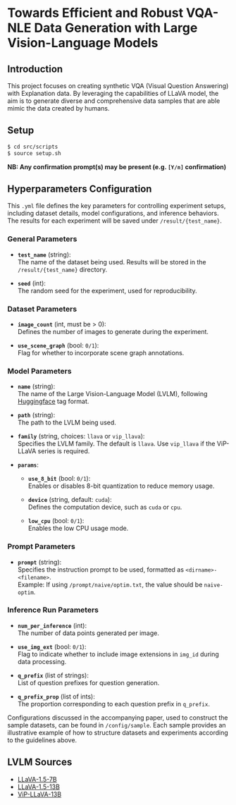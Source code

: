 # Towards Efficient and Robust VQA-NLE Data Generation with Large Vision-Language Models

## Introduction
This project focuses on creating synthetic VQA (Visual Question Answering) with Explanation data. By leveraging the capabilities of LLaVA model, the aim is to generate diverse and comprehensive data samples that are able mimic the data created by humans.

## Setup
```bash
$ cd src/scripts
$ source setup.sh
```
**NB: Any confirmation prompt(s) may be present (e.g. `[Y/n]` confirmation)**

## Hyperparameters Configuration

This `.yml` file defines the key parameters for controlling experiment setups, including dataset details, model configurations, and inference behaviors. The results for each experiment will be saved under `/result/{test_name}`.

### General Parameters

- **`test_name`** (string):  
  The name of the dataset being used. Results will be stored in the `/result/{test_name}` directory.
  
- **`seed`** (int):  
  The random seed for the experiment, used for reproducibility.

### Dataset Parameters

- **`image_count`** (int, must be > 0):  
  Defines the number of images to generate during the experiment.
  
- **`use_scene_graph`** (bool: `0/1`):  
  Flag for whether to incorporate scene graph annotations.

### Model Parameters

- **`name`** (string):  
  The name of the Large Vision-Language Model (LVLM), following [Huggingface](https://huggingface.co/) tag format.

- **`path`** (string):  
  The path to the LVLM being used.

- **`family`** (string, choices: `llava` or `vip_llava`):  
  Specifies the LVLM family. The default is `llava`. Use `vip_llava` if the ViP-LLaVA series is required.

- **`params`**:  
  - **`use_8_bit`** (bool: `0/1`):  
    Enables or disables 8-bit quantization to reduce memory usage.
    
  - **`device`** (string, default: `cuda`):  
    Defines the computation device, such as `cuda` or `cpu`.
    
  - **`low_cpu`** (bool: `0/1`):  
    Enables the low CPU usage mode.

### Prompt Parameters

- **`prompt`** (string):  
  Specifies the instruction prompt to be used, formatted as `<dirname>-<filename>`.  
  Example: If using `/prompt/naive/optim.txt`, the value should be `naive-optim`.

### Inference Run Parameters

- **`num_per_inference`** (int):  
  The number of data points generated per image.

- **`use_img_ext`** (bool: `0/1`):  
  Flag to indicate whether to include image extensions in `img_id` during data processing.

- **`q_prefix`** (list of strings):  
  List of question prefixes for question generation.

- **`q_prefix_prop`** (list of ints):  
  The proportion corresponding to each question prefix in `q_prefix`.

Configurations discussed in the accompanying paper, used to construct the sample datasets, can be found in `/config/sample`. Each sample provides an illustrative example of how to structure datasets and experiments according to the guidelines above.

## LVLM Sources

- [LLaVA-1.5-7B](https://huggingface.co/llava-hf/llava-1.5-7b-hf)
- [LLaVA-1.5-13B](https://huggingface.co/llava-hf/llava-1.5-13b-hf)
- [ViP-LLaVA-13B](https://huggingface.co/llava-hf/vip-llava-13b-hf)
